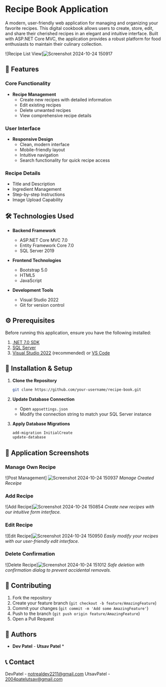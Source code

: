 # Recipe Book Application

A modern, user-friendly web application for managing and organizing your favorite recipes. This digital cookbook allows users to create, store, edit, and share their cherished recipes in an elegant and intuitive interface. Built with ASP.NET Core MVC, the application provides a robust platform for food enthusiasts to maintain their culinary collection.

![Recipe List View]![Screenshot 2024-10-24 150917](https://github.com/user-attachments/assets/a1b93748-f656-4937-a20a-ba5401fa2bb4)
## 🌟 Features

### Core Functionality
- **Recipe Management**
  - Create new recipes with detailed information
  - Edit existing recipes
  - Delete unwanted recipes
  - View comprehensive recipe details

### User Interface
- **Responsive Design**
  - Clean, modern interface
  - Mobile-friendly layout
  - Intuitive navigation
  - Search functionality for quick recipe access

### Recipe Details
- Title and Description
- Ingredient Management
- Step-by-step Instructions
- Image Upload Capability

## 🛠️ Technologies Used

- **Backend Framework**
  - ASP.NET Core MVC 7.0
  - Entity Framework Core 7.0
  - SQL Server 2019

- **Frontend Technologies**
  - Bootstrap 5.0
  - HTML5
  - JavaScript

- **Development Tools**
  - Visual Studio 2022
  - Git for version control

## ⚙️ Prerequisites

Before running this application, ensure you have the following installed:

1. [.NET 7.0 SDK](https://dotnet.microsoft.com/download/dotnet/7.0)
2. [SQL Server](https://www.microsoft.com/en-us/sql-server/sql-server-downloads)
3. [Visual Studio 2022](https://visualstudio.microsoft.com/vs/) (recommended) or [VS Code](https://code.visualstudio.com/)

## 🚀 Installation & Setup

1. **Clone the Repository**
   ```bash
   git clone https://github.com/your-username/recipe-book.git
   ```

2. **Update Database Connection**
   - Open `appsettings.json`
   - Modify the connection string to match your SQL Server instance

3. **Apply Database Migrations**
   ```bash
   add-migration InitialCreate
   update-database
   ```

## 📸 Application Screenshots

### Manage Own Recipe
![Post Management] ![Screenshot 2024-10-24 150937](https://github.com/user-attachments/assets/86f69e82-c5e9-419c-8956-3185ab272813)
*Manage Created Receipe*

### Add Recipe
![Add Recipe]![Screenshot 2024-10-24 150854](https://github.com/user-attachments/assets/ff8f5574-25b2-4130-acca-8665af2b1faf)
*Create new recipes with our intuitive form interface.*

### Edit Recipe
![Edit Recipe]![Screenshot 2024-10-24 150950](https://github.com/user-attachments/assets/9229894b-4a1f-491e-bbcd-99b1dbe5232c)
*Easily modify your recipes with our user-friendly edit interface.*

### Delete Confirmation
![Delete Recipe]![Screenshot 2024-10-24 151012](https://github.com/user-attachments/assets/781f7df3-7220-4c2d-aff6-789de1e772cc)
*Safe deletion with confirmation dialog to prevent accidental removals.*

## 🤝 Contributing

1. Fork the repository
2. Create your feature branch (`git checkout -b feature/AmazingFeature`)
3. Commit your changes (`git commit -m 'Add some AmazingFeature'`)
4. Push to the branch (`git push origin feature/AmazingFeature`)
5. Open a Pull Request

## 👥 Authors

* **Dev Patel** - **Utsav Patel** *

## 📞 Contact

DevPatel   - notrealdev2211@gmail.com
UtsavPatel - 2004patelutsav@gmail.com
